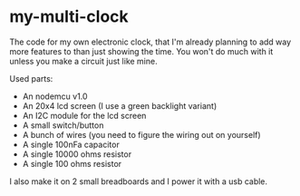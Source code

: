 # my-multi-clock
The code for my own electronic clock, that I'm already planning to add way more features to than just showing the time. You won't do much with it unless you make a circuit just like mine.

Used parts:
- An nodemcu v1.0
- An 20x4 lcd screen (I use a green backlight variant)
- An I2C module for the lcd screen
- A small switch/button
- A bunch of wires (you need to figure the wiring out on yourself)
- A single 100nFa capacitor
- A single 10000 ohms resistor
- A single 100 ohms resistor

I also make it on 2 small breadboards and I power it with a usb cable.

